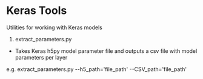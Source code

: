 # Keras Tools

Utilities for working with Keras models

1.  extract_parameters.py

- Takes Keras h5py model parameter file and outputs a csv file with model parameters per layer

e.g. extract_parameters.py --h5_path='file_path' --CSV_path='file_path'
